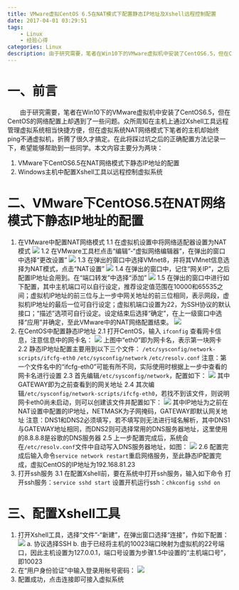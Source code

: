 ```yaml
---
title: VMware虚拟CentOS 6.5在NAT模式下配置静态IP地址及Xshell远程控制配置
date: 2017-04-01 03:29:51
tags: 
	- Linux 
	- 经验心得
categories: Linux
description: 由于研究需要，笔者在Win10下的VMware虚拟机中安装了CentOS6.5，但在CentOS的网络配置上却遇到了一些问题。在此将踩过坑之后的正确配置方法记录一下，希望能够帮助到一些同学。
---
```

#  一、前言
&emsp;&emsp;由于研究需要，笔者在Win10下的VMware虚拟机中安装了CentOS6.5，但在CentOS的网络配置上却遇到了一些问题。众所周知在主机上通过Xshell工具远程管理虚拟系统相当快捷方便，但在虚拟系统NAT网络模式下笔者的主机却始终ping不通虚拟机，折腾了很久才搞定。在此将踩过坑之后的正确配置方法记录一下，希望能够帮助到一些同学。本文内容主要分为两块：
1. VMware下CentOS6.5在NAT网络模式下静态IP地址的配置
2. Windows主机中配置Xshell工具以远程控制虚拟系统
<!-- more -->

# 二、VMware下CentOS6.5在NAT网络模式下静态IP地址的配置
1. 在VMware中配置NAT网络模式
    1.1 在虚拟机设置中将网络适配器设置为NAT模式
![](http://img.blog.csdn.net/20161015045000229?imageView/2/w/500)
    1.2 在VMware工具栏点击“编辑”-“虚拟网络编辑器”，在弹出的窗口中选择“更改设置”
![](http://img.blog.csdn.net/20161015045052680?imageView/2/w/500)
    1.3 在弹出的窗口中选择VMnet8，并将其VMnet信息选择为NAT模式，点击“NAT设置”
![](http://img.blog.csdn.net/20161015045131242?imageView/2/w/500)
    1.4 在弹出的窗口中，记住“网关IP”，之后配置IP地址会用到。在“端口转发”中选择“添加”
![](http://img.blog.csdn.net/20161015045215555?imageView/2/w/500)
    1.5 在弹出的窗口中进行如下配置，其中主机端口可以自行设定，推荐设定值范围在10000和65535之间；虚拟机IP地址的前三位与上一步中网关地址的前三位相同，表示网段，虚拟机IP地址的最后一位可自行设定；虚拟机端口设置为22，为SSH协议的默认接口；“描述”选项可自行设定。设定结束后选择“确定”，在上一级窗口中选择“应用”并确定，至此VMware中的NAT网络配置结束。
![](http://img.blog.csdn.net/20161015045308234?imageView/2/w/500)
2. 在CentOS中配置静态IP地址
    2.1 打开CentOS，输入
            `ifconfig`
          查看网卡信息，注意信息中的网卡名：
![](http://img.blog.csdn.net/20161015045354993?imageView/2/w/500)
        上图中“eth0”即为网卡名，表示第一块网卡
    2.2 静态IP地址配置主要用到以下三个文件：
            `/etc/sysconfig/network-scripts/ifcfg-eth0`
            `/etc/sysconfig/network`
            `/etc/resolv.conf`
          注意：第一个文件名中的“ifcfg-eth0”可能有所不同，实际使用时根据上一步中查看的网卡名进行设置
    2.3 首先编辑`/etc/sysconfig/network`，配置如下：
![](http://img.blog.csdn.net/20161015045435665?imageView/2/w/500)
          其中GATEWAY即为之前查看到的网关地址
    2.4 其次编辑`/etc/sysconfig/network-scripts/ifcfg-eth0`，若找不到该文件，则说明网卡eth0尚未启动，则可以创建该文件并配置如下：
![](http://img.blog.csdn.net/20161015045508291?imageView/2/w/500)
         其中IP地址为之前在NAT设置中配置的IP地址，NETMASK为子网掩码，GATEWAY即默认网关地址
         注意：DNS1和DNS2必须填写，若不填写则无法进行域名解析，其中DNS1与GATEWAY地址相同，而DNS2则可选择常用的DNS服务器地址，这里使用的8.8.8.8是谷歌的DNS服务器
    2.5 上一步配置完成后，系统会在`/etc/resolv.conf`文件中自动写入DNS服务器地址，如图：
![](http://img.blog.csdn.net/20161015045535228?imageView/2/w/500)
    2.6 配置完成后输入命令`service network restart`重启网络服务，至此静态IP配置完成，虚拟CentOS的IP地址为192.168.81.23
3. 打开ssh服务
    3.1 在配置Xshell前，要在系统中打开ssh服务，输入如下命令
    打开ssh服务：`service sshd start`
    设置开机运行ssh：`chkconfig sshd on`

# 三、配置Xshell工具
1. 打开Xshell工具，选择“文件”-“新建”，在弹出窗口选择“连接”，作如下配置：
![](http://img.blog.csdn.net/20161015045604525?imageView/2/w/500)
    a. 协议选择SSH
    b. 由于已经将主机的10023端口映射为虚拟机的22号端口，因此主机设置为127.0.0.1，端口号设置为步骤1.5中设置的“主机端口号”，即10023
2. 在“用户身份验证”中输入登录用帐号密码：
![](http://img.blog.csdn.net/20161015045633192?imageView/2/w/500)
3. 配置成功，点击连接即可接入虚拟系统